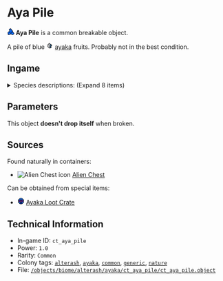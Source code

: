 # Aya Pile

<img src="https://raw.githubusercontent.com/Ceterai/Enternia/main/objects/biome/alterash/ayaka/ct_aya_pile/icon.png" alt="Aya Pile icon" loading="lazy" height="16px" width="auto" /> **Aya Pile** is a common breakable object.

A pile of blue <img src="https://raw.githubusercontent.com/Ceterai/Enternia/main/objects/biome/alterash/ayaka/ct_ayaka_tree.png" alt="Ayaka icon" loading="lazy" height="16px" width="auto" /> [ayaka](https://ceterai.github.io/MyEnternia/Wiki/Ayaka) fruits. Probably not in the best condition.

## Ingame

<details markdown="1"><summary>Species descriptions: (Expand 8 items)</summary>

- Alta: Freshly fallen ripe ayas from nearby ayakas. Even a smashed aya is a nice source of aya powder.
- Apex: A small mound of fruits. How am I meant to store this?
- Avian: A tiny blob of... fruit?
- Floran: Like sssap, but ssweet.
- Glitch: Indifferent. A tiny mound of fallen fruits.
- Human: A small glob of fruity mash. I probably tastes awesome.
- Hylotl: A pile of fallen fruit. I could take some.
- Novakid: I reckon this'll come in handy for something.

</details>

## Parameters

This object **doesn't drop itself** when broken.

## Sources

Found naturally in containers:

- <img src="https://starbounder.org/mediawiki/images/3/35/Alien_Chest.png" alt="Alien Chest icon" loading="lazy" height="9.75px" width="12px" /> [Alien Chest](https://starbounder.org/Alien_Chest)

Can be obtained from special items:

- <img src="https://raw.githubusercontent.com/Ceterai/Enternia/main/items/active/alta/loot/biome/ct_ayaka_loot.png" alt="Ayaka Loot Crate icon" loading="lazy" height="16px" width="auto" /> [Ayaka Loot Crate](https://ceterai.github.io/MyEnternia/Wiki/AyakaLootCrate)

## Technical Information

- In-game ID: `ct_aya_pile`
- Power: `1.0`
- Rarity: `Common`
- Colony tags: [`alterash`](https://ceterai.github.io/MyEnternia/Wiki/Tags/Alterash), [`ayaka`](https://ceterai.github.io/MyEnternia/Wiki/Tags/Ayaka), [`common`](https://ceterai.github.io/MyEnternia/Wiki/Tags/Common), [`generic`](https://ceterai.github.io/MyEnternia/Wiki/Tags/Generic), [`nature`](https://ceterai.github.io/MyEnternia/Wiki/Tags/Nature)
- File: [`/objects/biome/alterash/ayaka/ct_aya_pile/ct_aya_pile.object`](https://github.com/Ceterai/Enternia/blob/main/objects/biome/alterash/ayaka/ct_aya_pile/ct_aya_pile.object)
